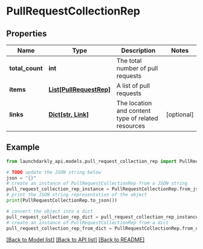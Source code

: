 # PullRequestCollectionRep


## Properties

Name | Type | Description | Notes
------------ | ------------- | ------------- | -------------
**total_count** | **int** | The total number of pull requests | 
**items** | [**List[PullRequestRep]**](PullRequestRep.md) | A list of pull requests | 
**links** | [**Dict[str, Link]**](Link.md) | The location and content type of related resources | [optional] 

## Example

```python
from launchdarkly_api.models.pull_request_collection_rep import PullRequestCollectionRep

# TODO update the JSON string below
json = "{}"
# create an instance of PullRequestCollectionRep from a JSON string
pull_request_collection_rep_instance = PullRequestCollectionRep.from_json(json)
# print the JSON string representation of the object
print(PullRequestCollectionRep.to_json())

# convert the object into a dict
pull_request_collection_rep_dict = pull_request_collection_rep_instance.to_dict()
# create an instance of PullRequestCollectionRep from a dict
pull_request_collection_rep_from_dict = PullRequestCollectionRep.from_dict(pull_request_collection_rep_dict)
```
[[Back to Model list]](../README.md#documentation-for-models) [[Back to API list]](../README.md#documentation-for-api-endpoints) [[Back to README]](../README.md)


